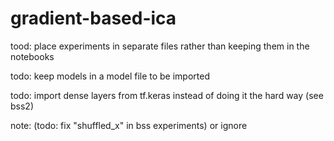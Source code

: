 # gradient-based-ica

tood: place experiments in separate files rather than keeping them in the notebooks

todo: keep models in a model file to be imported

todo: import dense layers from tf.keras instead of doing it the hard way (see bss2)

note: (todo: fix "shuffled_x" in bss experiments) or ignore
